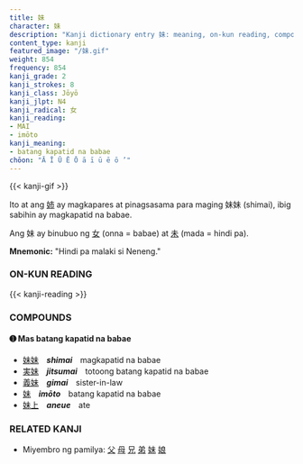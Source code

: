 ```yaml
---
title: 妹
character: 妹
description: "Kanji dictionary entry 妹: meaning, on-kun reading, compounds, origin, related kanji"
content_type: kanji
featured_image: "/妹.gif"
weight: 854
frequency: 854
kanji_grade: 2
kanji_strokes: 8
kanji_class: Jōyō
kanji_jlpt: N4
kanji_radical: 女
kanji_reading:
- MAI
- imōto
kanji_meaning:
- batang kapatid na babae
chōon: "Ā Ī Ū Ē Ō ā ī ū ē ō ’"
---
```

[//]: # (Don't edit the line below. Kanji animated GIF code is automatically generated.)
{{< kanji-gif >}}

Ito at ang [姉](../姉) ay magkapares at pinagsasama para maging 妹妹 (shimai), ibig sabihin ay magkapatid na babae.

Ang 妹 ay binubuo ng [女](../女) (onna = babae) at [未](../未) (mada = hindi pa).
 
**Mnemonic:** "Hindi pa malaki si Neneng."

### ON-KUN READING

[//]: # (Don't edit the line below. ON-KUN READING code is automatically generated.)
{{< kanji-reading >}}

### COMPOUNDS

#### ➊ **Mas batang kapatid na babae**
  - [妹](../妹)[妹](../妹)　***shimai***　magkapatid na babae
  - [実](../実)[妹](../妹)　***jitsumai***　totoong batang kapatid na babae
  - [義](../義)[妹](../妹)　***gimai***　sister-in-law
  - [妹](../妹)　***imōto***　batang kapatid na babae
  - [妹](../妹)[上](../上)　***aneue***　ate

### RELATED KANJI
- Miyembro ng pamilya: [父](../父) [母](../母) [兄](../兄) [弟](../弟) [妹](../妹) [娘](../娘)
